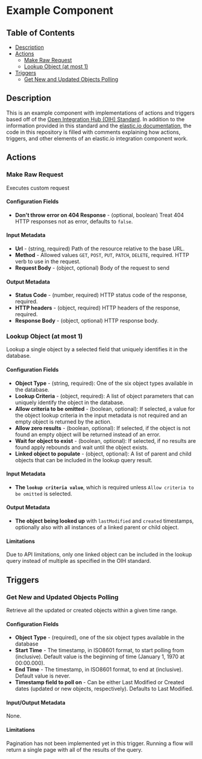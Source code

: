 # Example Component

## Table of Contents

* [Description](#description)
* [Actions](#actions)
   * [Make Raw Request](#make-raw-request)
   * [Lookup Object (at most 1)](#lookup-object-at-most-1)
* [Triggers](#triggers)
   * [Get New and Updated Objects Polling](#get-new-and-updated-objects-polling)

## Description

This is an example component with implementations of actions and triggers based off of the [Open Integration Hub (OIH) Standard](https://github.com/elasticio/Connectors/blob/master/Adapters/AdapterBehaviorStandardization/StandardizedActionsAndTriggers.md). In addition to the information provided in this standard and the [elastic.io documentation](https://docs.elastic.io/), the code in this repository is filled with comments explaining how actions, triggers, and other elements of an elastic.io integration component work.

## Actions

### Make Raw Request
Executes custom request
#### Configuration Fields

* **Don't throw error on 404 Response** - (optional, boolean) Treat 404 HTTP responses not as error, defaults to `false`.

#### Input Metadata

* **Url** - (string, required) Path of the resource relative to the base URL.
* **Method** - Allowed values `GET`, `POST`, `PUT`, `PATCH`, `DELETE`, required. HTTP verb to use in the request.
* **Request Body** - (object, optional) Body of the request to send

#### Output Metadata

* **Status Code** - (number, required) HTTP status code of the response, required.
* **HTTP headers** - (object, required) HTTP headers of the response, required.
* **Response Body** - (object, optional) HTTP response body.

### Lookup Object (at most 1)

Lookup a single object by a selected field that uniquely identifies it in the database.

#### Configuration Fields

* **Object Type** - (string, required): One of the six object types available in the database.
* **Lookup Criteria** - (object, required): A list of object parameters that can uniquely identify the object in the database.
* **Allow criteria to be omitted** - (boolean, optional): If selected, a value for the object lookup criteria in the input metadata is not required and an empty object is returned by the action.
* **Allow zero results** - (boolean, optional): If selected, if the object is not found an empty object will be returned instead of an error.
* **Wait for object to exist** - (boolean, optional): If selected, if no results are found apply rebounds and wait until the object exists.
* **Linked object to populate** - (object, optional): A list of parent and child objects that can be included in the lookup query result.

#### Input Metadata

* **The `lookup criteria value`**, which is required unless `Allow criteria to be omitted` is selected.

#### Output Metadata

* **The object being looked up** with `lastModified` and `created` timestamps, optionally also with all instances of a linked parent or child object.

#### Limitations

Due to API limitations, only one linked object can be included in the lookup query instead of multiple as specified in the OIH standard.

## Triggers

### Get New and Updated Objects Polling

Retrieve all the updated or created objects within a given time range.

#### Configuration Fields

* **Object Type** - (required), one of the six object types available in the database 
* **Start Time** - The timestamp, in ISO8601 format, to start polling from (inclusive). Default value is the beginning of time (January 1, 1970 at 00:00.000). 
* **End Time** - The timestamp, in ISO8601 format, to end at (inclusive). Default value is never. 
* **Timestamp field to poll on** - Can be either Last Modified or Created dates (updated or new objects, respectively). Defaults to Last Modified.

#### Input/Output Metadata

None.

#### Limitations

Pagination has not been implemented yet in this trigger. Running a flow will return a single page with all of the results of the query.
